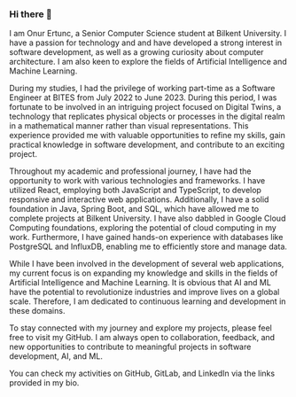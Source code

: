 ### Hi there 👋

I am Onur Ertunc, a Senior Computer Science student at Bilkent University. I have a passion for technology and  and have developed a strong interest in software development, as well as a growing curiosity about computer architecture. I am also keen to explore the fields of Artificial Intelligence and Machine Learning.

During my studies, I had the privilege of working part-time as a Software Engineer at BITES from July 2022 to June 2023. During this period, I was fortunate to be involved in an intriguing project focused on Digital Twins, a technology that replicates physical objects or processes in the digital realm in a mathematical manner rather than visual representations. This experience provided me with valuable opportunities to refine my skills, gain practical knowledge in software development, and contribute to an exciting project.

Throughout my academic and professional journey, I have had the opportunity to work with various technologies and frameworks. I have utilized React, employing both JavaScript and TypeScript, to develop responsive and interactive web applications. Additionally, I have a solid foundation in Java, Spring Boot, and SQL, which have allowed me to complete projects at Bilkent University. I have also dabbled in Google Cloud Computing foundations, exploring the potential of cloud computing in my work. Furthermore, I have gained hands-on experience with databases like PostgreSQL and InfluxDB, enabling me to efficiently store and manage data.

While I have been involved in the development of several web applications, my current focus is on expanding my knowledge and skills in the fields of Artificial Intelligence and Machine Learning. It is obvious that AI and ML have the potential to revolutionize industries and improve lives on a global scale. Therefore, I am dedicated to continuous learning and development in these domains.

To stay connected with my journey and explore my projects, please feel free to visit my GitHub. I am always open to collaboration, feedback, and new opportunities to contribute to meaningful projects in software development, AI, and ML.

You can check my activities on GitHub, GitLab, and LinkedIn via the links provided in my bio.

<!--
**OnurErtunc/OnurErtunc** is a ✨ _special_ ✨ repository because its `README.md` (this file) appears on your GitHub profile.

Here are some ideas to get you started:

- 🔭 I’m currently working on ...
- 🌱 I’m currently learning ...
- 👯 I’m looking to collaborate on ...
- 🤔 I’m looking for help with ...
- 💬 Ask me about ...
- 📫 How to reach me: ...
- 😄 Pronouns: ...
- ⚡ Fun fact: ...
-->
